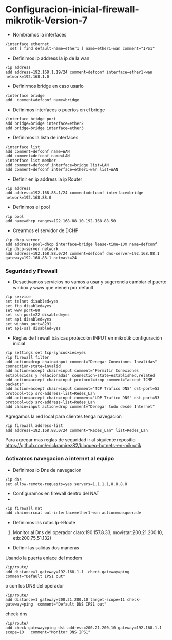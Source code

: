 # Configuracion-inicial-firewall-mikrotik-Version-7

- Nombramos la interfaces 
```
/interface ethernet
  set [ find default-name=ether1 ] name=ether1-wan comment="IPS1"
 ```

- Definimos ip address la ip de la wan
```
/ip address
add address=192.168.1.19/24 comment=defconf interface=ether1-wan network=192.168.1.0
```
 
- Definirmos bridge en caso usarlo

```
/interface bridge
add  comment=defconf name=bridge   
```
- Definimos interfaces o puertos en el bridge
```
/interface bridge port
add bridge=bridge interface=ether2 
add bridge=bridge interface=ether3
```

- Definimos la lista de interfaces
```
/interface list
add comment=defconf name=WAN
add comment=defconf name=LAN
/interface list member
add comment=defconf interface=bridge list=LAN
add comment=defconf interface=ether1-wan list=WAN
```


- Definir en ip address la ip Router

```
/ip address
add address=192.168.88.1/24 comment=defconf interface=bridge network=192.168.88.0
```

- Definimos el pool

```
/ip pool
add name=dhcp ranges=192.168.88.10-192.168.88.50
```

- Crearmos el servidor de DCHP

```
/ip dhcp-server
add address-pool=dhcp interface=bridge lease-time=10m name=defconf
/ip dhcp-server network
add address=192.168.88.0/24 comment=defconf dns-server=192.168.88.1 gateway=192.168.88.1 netmask=24
```
### Seguridad y Firewall

- Desactivamos servicios no vamos a usar y sugerencia cambiar el puerto winbox y www que vienen por default

```
/ip service
set telnet disabled=yes
set ftp disabled=yes
set www port=80
set ssh port=22 disabled=yes
set api disabled=yes
set winbox port=8291
set api-ssl disabled=yes
```

- Reglas de firewall básicas protección INPUT en mikrotik configuración inicial

```
/ip settings set tcp-syncookies=yes
/ip firewall filter
add action=drop chain=input comment="Denegar Conexiones Invalidas" connection-state=invalid
add action=accept chain=input comment="Permitir Conexiones establecidas y relacionadas" connection-state=established,related
add action=accept chain=input protocol=icmp comment="accept ICMP packets"
add action=accept chain=input comment="TCP Trafico DNS" dst-port=53 protocol=tcp src-address-list=Redes_Lan
add action=accept chain=input comment="UDP Trafico DNS" dst-port=53 protocol=udp src-address-list=Redes_Lan
add chain=input action=drop comment="Denegar todo desde Internet"
```

Agregamos la red local para clientes tenga navegacion 
```
/ip firewall address-list
add address=192.168.88.0/24 comment="Redes_Lan" list=Redes_Lan
```



Para agregar mas reglas de seguridad ir al siguiente repositio https://github.com/erickramirez82/bloqueo-botnets-en-mikrotik

### Activamos navegacion a internet al equipo

- Definimos lo Dns de navegacion

```
/ip dns
set allow-remote-requests=yes servers=1.1.1.1,8.8.8.8
```

- Configuramos en firewall dentro del NAT
- 
```
/ip firewall nat
add chain=srcnat out-interface=ether1-wan action=masquerade
```

- Definimos las rutas Ip->Route

1. Monitor al Dns del  operador claro:190.157.8.33, movistar:200.21.200.10, etb:200.75.51.132) 

- Definir las salidas dos maneras 

Usando la puerta enlace del modem
```
/ip/route/
add distance=1 gateway=192.168.1.1  check-gateway=ping  comment="Default IPS1 out"
```
o con los DNS del operador

```
/ip/route/
add distance=1 gateway=200.21.200.10 target-scope=11 check-gateway=ping  comment="Default DNS IPS1 out"
```

check dns 

```
/ip/route/
add check-gateway=ping dst-address=200.21.200.10 gateway=192.168.1.1  scope=10   comment="Monitor DNS IPS1"
```


